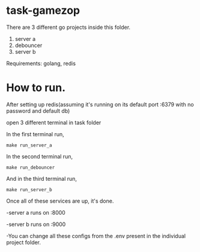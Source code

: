 # task-gamezop

There are 3 different go projects inside this folder.
1. server a
2. debouncer
3. server b

Requirements: golang, redis

# How to run.

After setting up redis(assuming it's running on its default port :6379 with no password and default db)

open 3 different terminal in task folder

In the first terminal run,
```
make run_server_a
```

In the second terminal run,
```
make run_debouncer
```

And in the third terminal run,
```
make run_server_b
```

Once all of these services are up, it's done. 

-server a runs on :8000

-server b runs on :9000

-You can change all these configs from the .env present in the individual project folder.
